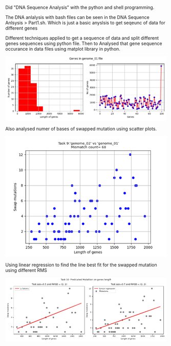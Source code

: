 
Did  "DNA Sequence Analysis" with the python and shell programming.

The DNA anlalysis with bash files can be seen in the DNA Sequence Anlsysis > Part1.sh. 
Which is just a basic anyslsis to get seqeunc of data for different genes

Different techniques applied to get a sequence of data and split different genes sequences using python file. Then to Analysed that gene sequence occurance in data files using matplot library in python.
 
![alt text](https://github.com/zain2703/ScriptProgramming/blob/master/DNA%20Sequence%20Analysis/Task8.png?raw=true)

Also analysed numer of bases of swapped mutation using scatter plots.

![alt text](https://github.com/zain2703/ScriptProgramming/blob/master/DNA%20Sequence%20Analysis/Task9.png?raw=true)

Using linear regression to find the line best fit for the swapped mutation using different RMS

![alt text](https://github.com/zain2703/ScriptProgramming/blob/master/DNA%20Sequence%20Analysis/Task10.png?raw=true)


